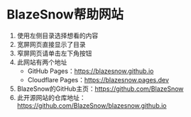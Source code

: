 # BlazeSnow帮助网站

1. 使用左侧目录选择想看的内容
2. 宽屏网页直接显示了目录
3. 窄屏网页请单击左下角按钮
4. 此网站有两个地址
	- GitHub Pages：<https://blazesnow.github.io>
	- Cloudflare Pages：<https://blazesnow.pages.dev>
5. BlazeSnow的GitHub主页：<https://github.com/BlazeSnow>
6. 此开源网站的仓库地址：<https://github.com/BlazeSnow/blazesnow.github.io>